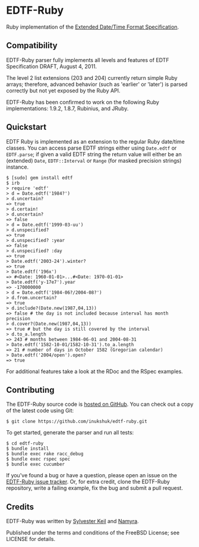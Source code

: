 EDTF-Ruby
=========

Ruby implementation of the [Extended Date/Time Format
Specification](http://www.loc.gov/standards/datetime/spec.html).


Compatibility
-------------

EDTF-Ruby parser fully implements all levels and features of EDTF
Specification DRAFT, August 4, 2011.

The level 2 list extensions (203 and 204) currently return simple Ruby arrays;
therefore, advanced behavior (such as 'earlier' or 'later') is parsed correctly
but not yet exposed by the Ruby API.

EDTF-Ruby has been confirmed to work on the following Ruby implementations:
1.9.2, 1.8.7, Rubinius, and JRuby.


Quickstart
----------

EDTF Ruby is implemented as an extension to the regular Ruby date/time classes.
You can access parse EDTF strings either using `Date.edtf` or `EDTF.parse`; if
given a valid EDTF string the return value will either be an (extended) `Date`,
`EDTF::Interval` or `Range` (for masked precision strings) instance.

    $ [sudo] gem install edtf
    $ irb
    > require 'edtf'
    > d = Date.edtf('1984?')
    > d.uncertain?
    => true
    > d.certain!
    > d.uncertain?               
    => false
    > d = Date.edtf('1999-03-uu')
    > d.unspecified?
    => true
    > d.unspecified? :year
    => false
    > d.unspecified? :day
    => true
    > Date.edtf('2003-24').winter?
    => true
    > Date.edtf('196x')
    => #<Date: 1960-01-01>...#<Date: 1970-01-01>
    > Date.edtf('y-17e7').year
    => -170000000
    > d = Date.edtf('1984-06?/2004-08?')
    > d.from.uncertain?
    => true
    > d.include?(Date.new(1987,04,13))
    => false # the day is not included because interval has month precision    
    > d.cover?(Date.new(1987,04,13))
    => true # but the day is still covered by the interval
    > d.to_a.length
    => 243 # months between 1984-06-01 and 2004-08-31
    > Date.edtf('1582-10-01/1582-10-31').to_a.length
    => 21 # number of days in October 1582 (Gregorian calendar)
    > Date.edtf('2004/open').open?
    => true
    

For additional features take a look at the RDoc and the RSpec examples.


Contributing
------------

The EDTF-Ruby source code is [hosted on GitHub](https://github.com/inukshuk/edtf-ruby).
You can check out a copy of the latest code using Git:

    $ git clone https://github.com/inukshuk/edtf-ruby.git
    
To get started, generate the parser and run all tests:

    $ cd edtf-ruby
    $ bundle install
    $ bundle exec rake racc_debug
    $ bundle exec rspec spec
    $ bundle exec cucumber

If you've found a bug or have a question, please open an issue on the
[EDTF-Ruby issue tracker](https://github.com/inukshuk/edtf-ruby). Or, for extra
credit, clone the EDTF-Ruby repository, write a failing example, fix the bug
and submit a pull request.


Credits
-------

EDTF-Ruby was written by [Sylvester Keil](http://sylvester.keil.or.at) and
[Namyra](https://github.com/namyra).

Published under the terms and conditions of the FreeBSD License; see LICENSE
for details.
